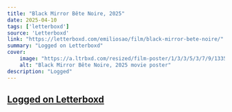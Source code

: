 ```yaml
---
title: "Black Mirror Bête Noire, 2025"
date: 2025-04-10
tags: ['letterboxd']
source: 'Letterboxd'
link: "https://letterboxd.com/emiliosao/film/black-mirror-bete-noire/"
summary: "Logged on Letterboxd"
cover:
    image: "https://a.ltrbxd.com/resized/film-poster/1/3/3/5/3/7/9/1335379-black-mirror-bete-noire-0-600-0-900-crop.jpg?v=4083d90c22"
    alt: "Black Mirror Bête Noire, 2025 movie poster"
description: "Logged"
---
```

## [Logged on Letterboxd](https://letterboxd.com/emiliosao/film/black-mirror-bete-noire/)


